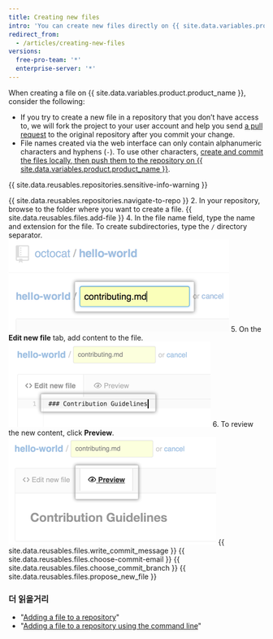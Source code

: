 ```yaml
---
title: Creating new files
intro: 'You can create new files directly on {{ site.data.variables.product.product_name }} in any repository you have write access to.'
redirect_from:
  - /articles/creating-new-files
versions:
  free-pro-team: '*'
  enterprise-server: '*'
---
```


When creating a file on {{ site.data.variables.product.product_name }}, consider the following:

- If you try to create a new file in a repository that you don’t have access to, we will fork the project to your user account and help you send [a pull request](/articles/about-pull-requests) to the original repository after you commit your change.
- File names created via the web interface can only contain alphanumeric characters and hyphens (`-`). To use other characters, [create and commit the files locally, then push them to the repository on {{ site.data.variables.product.product_name }}](/articles/adding-a-file-to-a-repository-using-the-command-line).

{{ site.data.reusables.repositories.sensitive-info-warning }}

{{ site.data.reusables.repositories.navigate-to-repo }}
2. In your repository, browse to the folder where you want to create a file.
{{ site.data.reusables.files.add-file }}
4. In the file name field, type the name and extension for the file. To create subdirectories, type the `/` directory separator. ![New file name](/assets/images/help/repository/new-file-name.png)
5. On the **Edit new file** tab, add content to the file. ![Content in new file](/assets/images/help/repository/new-file-content.png)
6. To review the new content, click **Preview**. ![New file preview button](/assets/images/help/repository/new-file-preview.png)
{{ site.data.reusables.files.write_commit_message }}
{{ site.data.reusables.files.choose-commit-email }}
{{ site.data.reusables.files.choose_commit_branch }}
{{ site.data.reusables.files.propose_new_file }}

### 더 읽을거리

- "[Adding a file to a repository](/articles/adding-a-file-to-a-repository)"
- "[Adding a file to a repository using the command line](/articles/adding-a-file-to-a-repository-using-the-command-line)"
